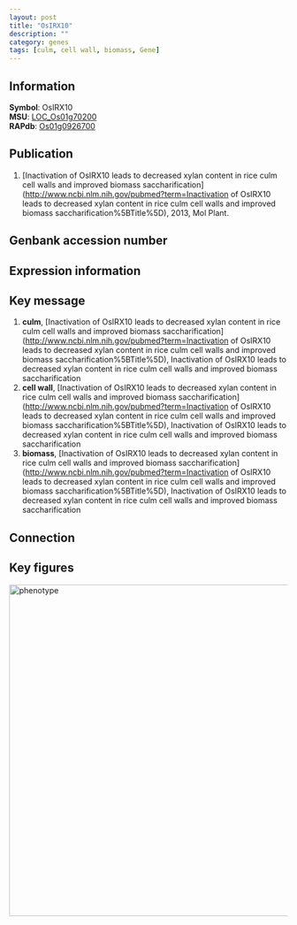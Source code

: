 ```yaml
---
layout: post
title: "OsIRX10"
description: ""
category: genes
tags: [culm, cell wall, biomass, Gene]
---
```


## Information
__Symbol__: OsIRX10  
__MSU__: [LOC_Os01g70200](http://rice.plantbiology.msu.edu/cgi-bin/ORF_infopage.cgi?orf=LOC_Os01g70200)  
__RAPdb__: [Os01g0926700](http://rapdb.dna.affrc.go.jp/viewer/gbrowse_details/irgsp1?name=Os01g0926700)  

## Publication
1. [Inactivation of OsIRX10 leads to decreased xylan content in rice culm cell walls and improved biomass saccharification](http://www.ncbi.nlm.nih.gov/pubmed?term=Inactivation of OsIRX10 leads to decreased xylan content in rice culm cell walls and improved biomass saccharification%5BTitle%5D), 2013, Mol Plant.

## Genbank accession number

## Expression information

## Key message
1. __culm__, [Inactivation of OsIRX10 leads to decreased xylan content in rice culm cell walls and improved biomass saccharification](http://www.ncbi.nlm.nih.gov/pubmed?term=Inactivation of OsIRX10 leads to decreased xylan content in rice culm cell walls and improved biomass saccharification%5BTitle%5D), Inactivation of OsIRX10 leads to decreased xylan content in rice culm cell walls and improved biomass saccharification
2. __cell wall__, [Inactivation of OsIRX10 leads to decreased xylan content in rice culm cell walls and improved biomass saccharification](http://www.ncbi.nlm.nih.gov/pubmed?term=Inactivation of OsIRX10 leads to decreased xylan content in rice culm cell walls and improved biomass saccharification%5BTitle%5D), Inactivation of OsIRX10 leads to decreased xylan content in rice culm cell walls and improved biomass saccharification
3. __biomass__, [Inactivation of OsIRX10 leads to decreased xylan content in rice culm cell walls and improved biomass saccharification](http://www.ncbi.nlm.nih.gov/pubmed?term=Inactivation of OsIRX10 leads to decreased xylan content in rice culm cell walls and improved biomass saccharification%5BTitle%5D), Inactivation of OsIRX10 leads to decreased xylan content in rice culm cell walls and improved biomass saccharification

## Connection

## Key figures
<img src="http://ricencode.github.io/images/OsIRX10.pheno.png" alt="phenotype"  style="width: 600px;"/>




